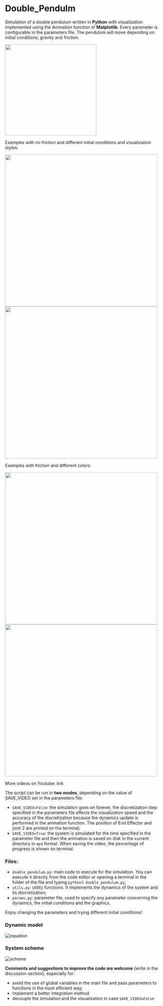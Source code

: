 # Double_Pendulm
Simulation of a double pendulum written in **Python** with visualization implemented using the Animation function of **Matplotlib**.
Every parameter is configurable in the parameters file. The pendulum will move depending on initial conditions, gravity and friction.

<img src="https://user-images.githubusercontent.com/100198704/231795094-6fdc78e5-9349-4eb9-a9a2-8cb2d591a416.png" width="300" >

Examples with no friction and different initial conditions and visualization styles:
<p float="left">
  <img src="https://user-images.githubusercontent.com/100198704/231830834-ccaf02f6-e414-4925-b2ae-90e56272dd6f.gif" width="500" /> 
  <img src="https://user-images.githubusercontent.com/100198704/231835746-4effd418-b5d3-4d62-8764-a72a4405941d.gif" width="500" />
</p>

Examples with friction and different colors:
<p float="left">
  <img src="https://user-images.githubusercontent.com/100198704/231838556-92f97056-7640-4b69-82ca-2bcdebdc9b39.gif" width="500" /> 
  <img src="https://user-images.githubusercontent.com/100198704/231838575-93629e32-3500-4dd3-83cc-dcc3a94cd5a0.gif" width="500" />
</p>

More videos on Youtube: *link*

The script can be run in **two modes**, depending on the value of SAVE_VIDEO set in the parameters file:
- `SAVE_VIDEO=False`: the simulation goes on forever, the discretization step specified in the parameters file affects the visualization speed and the accuracy of the discretization because the dynamics update is performed in the animation function. The position of End Effector and joint 2 are printed on the terminal;
- `SAVE_VIDEO=True`: the system is simulated for the time specified in the parameter file and then the animation is saved on disk in the current directory in `mp4` format. When saving the video, the percentage of progress is shown on terminal.

### Files:
- `double_pendulum.py`: main code to execute for the simulation. You can execute it directly from the code editor or opening a terminal in the folder of the file and typing `python3 double_pendulum.py`;
- `utils.py`: utility functions. It implements the dynamics of the system and its discretization;
- `params.py`: parameter file, used to specify any parameter concerning the dynamics, the initial conditions and the graphics. 

Enjoy changing the parameters and trying different initial conditions!


### Dynamic model

![equation](https://user-images.githubusercontent.com/100198704/231793024-0843b32f-b863-4cdc-b679-236908df053c.svg)

### System scheme

![scheme](https://user-images.githubusercontent.com/100198704/231837108-0fe1edcd-14b6-4414-90df-bd087057a5f2.svg)

**Comments and suggestions to improve the code are welcome** (write in the discussion section), especially for:
- avoid the use of global variables in the main file and pass parameters to functions in the most efficient way;
- implement a better integration method
- decouple the simulation and the visualization in case `SAVE_VIDEO=False`
